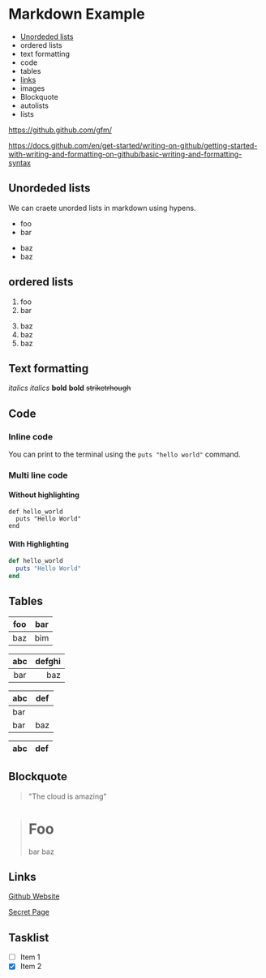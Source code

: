 # Markdown Example

- [Unordeded lists](#unordeded-lists)
- ordered lists
- text formatting
- code
- tables
- [links](#links)
- images
- Blockquote
- autolists
- lists

https://github.github.com/gfm/

https://docs.github.com/en/get-started/writing-on-github/getting-started-with-writing-and-formatting-on-github/basic-writing-and-formatting-syntax

## Unordeded lists

We can craete unorded lists in markdown using hypens.

- foo
- bar
+ baz
+ baz

## ordered lists

1. foo
1. bar
3) baz
3) baz
3) baz

## Text formatting

_italics_
*italics*
**bold**
__bold__
~~striketrhough~~

## Code

### Inline code

You can print to the terminal using the `puts "hello world"` command.

### Multi line code


#### Without highlighting

```
def hello_world
  puts "Hello World"
end
```

#### With Highlighting

```rb
def hello_world
  puts "Hello World"
end
```

## Tables

| foo | bar |
| --- | --- |
| baz | bim |

| abc | defghi |
:-: | ------------------------: |
bar | baz |


| abc | def |
| --- | --- |
| bar |
| bar | baz | boo |

| abc | def |
| --- | --- |

## Blockquote

> "The cloud is amazing"

  > # Foo
   > bar
 > baz

## Links

[Github Website](https://github.com) 

[Secret Page](Secret.md)

## Tasklist

- [ ] Item 1
- [x] Item 2
<br>
